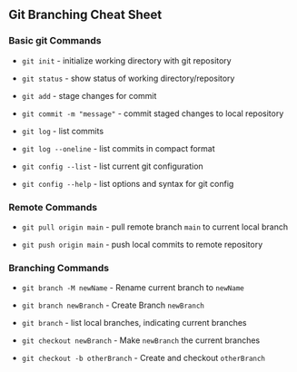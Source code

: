 ## Git Branching Cheat Sheet

### Basic git Commands
* `git init` - initialize working directory with git repository

* `git status` - show status of working directory/repository

* `git add` - stage changes for commit

* `git commit -m "message"` - commit staged changes to local repository

* `git log` - list commits

* `git log --oneline` - list commits in compact format

* `git config --list` - list current git configuration

* `git config --help` - list options and syntax for git config


### Remote Commands
* `git pull origin main` - pull remote branch `main` to current local branch

* `git push origin main` - push local commits to remote repository


### Branching Commands
* `git branch -M newName` - Rename current branch to `newName`

* `git branch newBranch` - Create Branch `newBranch`

* `git branch` - list local branches, indicating current branches

* `git checkout newBranch` - Make `newBranch` the current branches

* `git checkout -b otherBranch` - Create and checkout `otherBranch`
